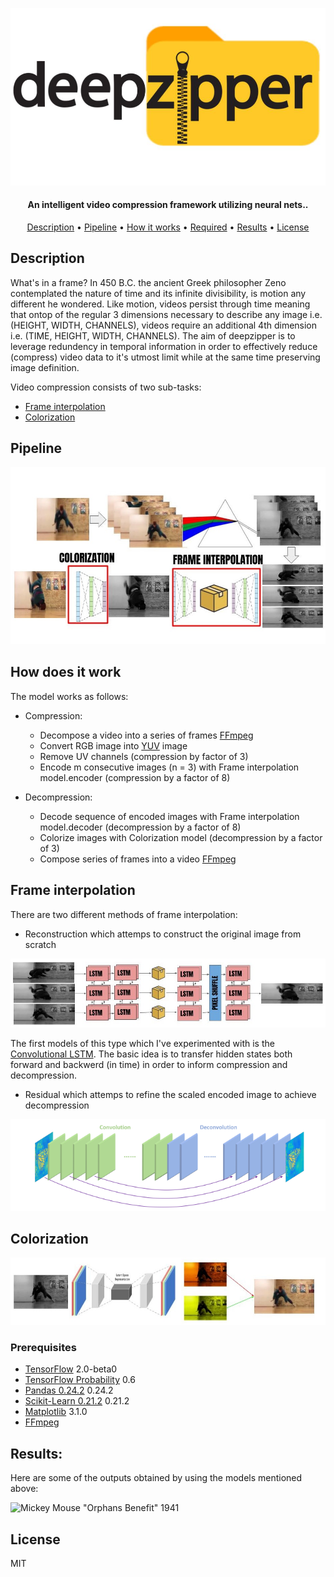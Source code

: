 ![](https://github.com/jomanovic/deepzipper/blob/master/display/logo.jpg)
<h4 align="center">An intelligent video compression framework utilizing neural nets.</a>.</h4>

<p align="center">
  <a href="#description">Description</a> •
  <a href="#pipeline">Pipeline</a> •
  <a href="#how-does-it-work">How it works</a> •
  <a href="#prerequisites">Required</a> •
  <a href="#results">Results</a> •
  <a href="#license">License</a>
</p>

## Description

What's in a frame? In 450 B.C. the ancient Greek philosopher Zeno contemplated the nature of time and its infinite divisibility, is motion any different he wondered. Like motion, videos persist through time meaning that ontop of the regular 3 dimensions necessary to describe any image i.e. (HEIGHT, WIDTH, CHANNELS), videos require an additional 4th dimension i.e. (TIME, HEIGHT, WIDTH, CHANNELS). The aim of deepzipper is to leverage redundency in temporal information in order to effectively reduce (compress) video data to it's utmost limit while at the same time preserving image definition. 

Video compression consists of two sub-tasks:

- <a href="#frame-interpolation">Frame interpolation</a> 
- <a href="#colorization">Colorization</a> 

## Pipeline
![](https://github.com/jomanovic/deepzipper/blob/master/display/pipes.jpg)

## How does it work

The model works as follows:

- Compression: 
  - Decompose a video into a series of frames [FFmpeg](https://ffmpeg.org/)
  - Convert RGB image into [YUV](https://en.wikipedia.org/wiki/YUV) image
  - Remove UV channels (compression by factor of 3)
  - Encode m consecutive images (n = 3) with Frame interpolation model.encoder (compression by a factor of 8)

- Decompression:
  - Decode sequence of encoded images with Frame interpolation model.decoder (decompression by a factor of 8)
  - Colorize images with Colorization model (decompression by a factor of 3)
  - Compose series of frames into a video [FFmpeg](https://ffmpeg.org/)

## Frame interpolation

There are two different methods of frame interpolation:

- Reconstruction which attemps to construct the original image from scratch

![](https://github.com/jomanovic/deepzipper/blob/master/display/interp.jpg)

The first models of this type which I've experimented with is the [Convolutional LSTM](https://arxiv.org/abs/1506.04214). The basic idea is to transfer hidden states both forward and backwerd (in time) in order to inform compression and decompression. 

- Residual which attemps to refine the scaled encoded image to achieve decompression

![](https://github.com/jomanovic/deepzipper/blob/master/display/residual.png)

## Colorization

![](https://github.com/jomanovic/deepzipper/blob/master/display/color.jpg)

### Prerequisites

- [TensorFlow](https://www.tensorflow.org/install/) 2.0-beta0
- [TensorFlow Probability](https://www.tensorflow.org/probability/install) 0.6
- [Pandas 0.24.2](https://pandas.pydata.org/pandas-docs/stable/install.html#) 0.24.2
- [Scikit-Learn 0.21.2](https://scikit-learn.org/stable/index.html) 0.21.2
- [Matplotlib](https://matplotlib.org/) 3.1.0
- [FFmpeg](https://ffmpeg.org/)

## Results:

Here are some of the outputs obtained by using the models mentioned above:

![Mickey Mouse "Orphans Benefit" 1941](https://github.com/jomanovic/deepzipper/blob/master/display/decompressed.gif)

## License
MIT
